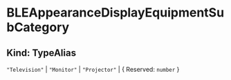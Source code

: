 # **BLEAppearanceDisplayEquipmentSubCategory**

## **Kind: TypeAlias**

`"Television"` | `"Monitor"` | `"Projector"` | { Reserved: `number` }
